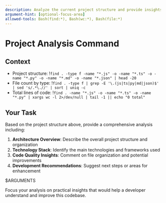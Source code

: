 ```yaml
---
description: Analyze the current project structure and provide insights
argument-hint: [optional-focus-area]
allowed-tools: Bash(find:*), Bash(wc:*), Bash(file:*)
---
```


# Project Analysis Command

## Context

- Project structure: !`find . -type f -name "*.js" -o -name "*.ts" -o -name "*.py" -o -name "*.md" -o -name "*.json" | head -20`
- File count by type: !`find . -type f | grep -E '\.(js|ts|py|md|json)$' | sed 's/.*\.//' | sort | uniq -c`
- Total lines of code: !`find . -name "*.js" -o -name "*.ts" -o -name "*.py" | xargs wc -l 2>/dev/null | tail -1 || echo "0 total"`

## Your Task

Based on the project structure above, provide a comprehensive analysis including:

1. **Architecture Overview**: Describe the overall project structure and organization
2. **Technology Stack**: Identify the main technologies and frameworks used
3. **Code Quality Insights**: Comment on file organization and potential improvements
4. **Development Recommendations**: Suggest next steps or areas for enhancement

$ARGUMENTS

Focus your analysis on practical insights that would help a developer understand and improve this codebase. 